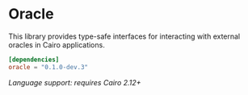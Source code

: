 # Oracle

This library provides type-safe interfaces for interacting with external oracles in Cairo applications.

```toml
[dependencies]
oracle = "0.1.0-dev.3"
```

_Language support: requires Cairo 2.12+_

